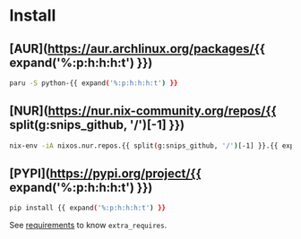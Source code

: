 # Install

## [AUR](https://aur.archlinux.org/packages/{{ expand('%:p:h:h:h:t') }})

```sh
paru -S python-{{ expand('%:p:h:h:h:t') }}
```

## [NUR](https://nur.nix-community.org/repos/{{ split(g:snips_github, '/')[-1] }})

```sh
nix-env -iA nixos.nur.repos.{{ split(g:snips_github, '/')[-1] }}.{{ expand('%:p:h:h:h:t') }}
```

## [PYPI](https://pypi.org/project/{{ expand('%:p:h:h:h:t') }})

```sh
pip install {{ expand('%:p:h:h:h:t') }}
```

See [requirements](requirements) to know `extra_requires`.
